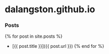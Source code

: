 # dalangston.github.io

### Posts

{% for post in site.posts %}
- [{{ post.title }}]({{ post.url }})
{% end for %}
